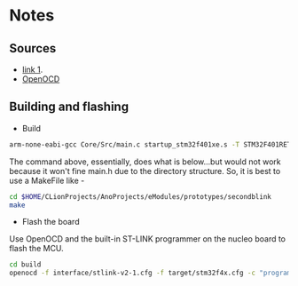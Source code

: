 # Notes

## Sources

- [link 1](https://kleinembedded.com/stm32-without-cubeide-part-1-the-bare-necessities/).
- [OpenOCD](https://openocd.org/doc/html/General-Commands.html)


## Building and flashing

- Build

```zsh
arm-none-eabi-gcc Core/Src/main.c startup_stm32f401xe.s -T STM32F401RETx_FLASH.ld -o secondblink.elf -mcpu=cortex-m4 -mthumb -nostdlib
```

The command above, essentially, does what is below...but would not work because it won't fine main.h due to the directory structure. So, it is best to use a MakeFile like -

```zsh
cd $HOME/CLionProjects/AnoProjects/eModules/prototypes/secondblink
make
```

- Flash the board

Use OpenOCD and the built-in ST-LINK programmer on the nucleo board to flash the MCU.

```zsh
cd build
openocd -f interface/stlink-v2-1.cfg -f target/stm32f4x.cfg -c "program secondblink.elf verify reset exit"
```
